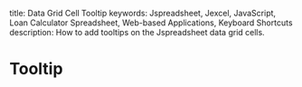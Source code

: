 title: Data Grid Cell Tooltip
keywords: Jspreadsheet, Jexcel, JavaScript, Loan Calculator Spreadsheet, Web-based Applications, Keyboard Shortcuts
description: How to add tooltips on the Jspreadsheet data grid cells.

# Tooltip
